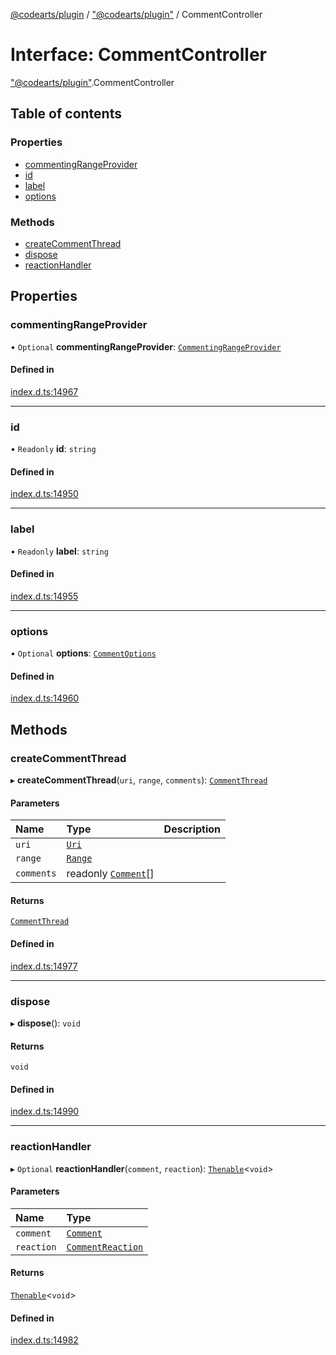 [@codearts/plugin](../README.md) / ["@codearts/plugin"](../modules/_codearts_plugin_.md) / CommentController

# Interface: CommentController

["@codearts/plugin"](../modules/_codearts_plugin_.md).CommentController

## Table of contents

### Properties

- [commentingRangeProvider](codearts_plugin_.CommentController.md#commentingrangeprovider)
- [id](codearts_plugin_.CommentController.md#id)
- [label](codearts_plugin_.CommentController.md#label)
- [options](codearts_plugin_.CommentController.md#options)

### Methods

- [createCommentThread](codearts_plugin_.CommentController.md#createcommentthread)
- [dispose](codearts_plugin_.CommentController.md#dispose)
- [reactionHandler](codearts_plugin_.CommentController.md#reactionhandler)

## Properties

### commentingRangeProvider

• `Optional` **commentingRangeProvider**: [`CommentingRangeProvider`](codearts_plugin_.CommentingRangeProvider.md)

#### Defined in

[index.d.ts:14967](https://github.com/huaweicloud/cloudide-plugin-api/blob/203b986/index.d.ts#L14967)

___

### id

• `Readonly` **id**: `string`

#### Defined in

[index.d.ts:14950](https://github.com/huaweicloud/cloudide-plugin-api/blob/203b986/index.d.ts#L14950)

___

### label

• `Readonly` **label**: `string`

#### Defined in

[index.d.ts:14955](https://github.com/huaweicloud/cloudide-plugin-api/blob/203b986/index.d.ts#L14955)

___

### options

• `Optional` **options**: [`CommentOptions`](codearts_plugin_.CommentOptions.md)

#### Defined in

[index.d.ts:14960](https://github.com/huaweicloud/cloudide-plugin-api/blob/203b986/index.d.ts#L14960)

## Methods

### createCommentThread

▸ **createCommentThread**(`uri`, `range`, `comments`): [`CommentThread`](codearts_plugin_.CommentThread.md)

#### Parameters

| Name | Type | Description |
| :------ | :------ | :------ |
| `uri` | [`Uri`](../classes/codearts_plugin_.Uri.md) |  |
| `range` | [`Range`](../classes/codearts_plugin_.Range.md) |  |
| `comments` | readonly [`Comment`](codearts_plugin_.Comment.md)[] |  |

#### Returns

[`CommentThread`](codearts_plugin_.CommentThread.md)

#### Defined in

[index.d.ts:14977](https://github.com/huaweicloud/cloudide-plugin-api/blob/203b986/index.d.ts#L14977)

___

### dispose

▸ **dispose**(): `void`

#### Returns

`void`

#### Defined in

[index.d.ts:14990](https://github.com/huaweicloud/cloudide-plugin-api/blob/203b986/index.d.ts#L14990)

___

### reactionHandler

▸ `Optional` **reactionHandler**(`comment`, `reaction`): [`Thenable`](Thenable.md)<`void`\>

#### Parameters

| Name | Type |
| :------ | :------ |
| `comment` | [`Comment`](codearts_plugin_.Comment.md) |
| `reaction` | [`CommentReaction`](codearts_plugin_.CommentReaction.md) |

#### Returns

[`Thenable`](Thenable.md)<`void`\>

#### Defined in

[index.d.ts:14982](https://github.com/huaweicloud/cloudide-plugin-api/blob/203b986/index.d.ts#L14982)
